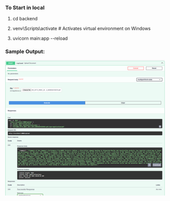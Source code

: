 ### To Start in local

1. cd backend

2. venv\Scripts\activate # Activates virtual environment on Windows

3. uvicorn main:app --reload

### Sample Output:

![Swagger](shared/swagger.png)
